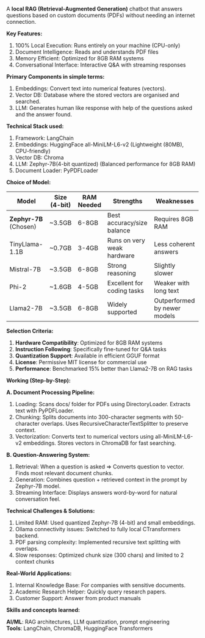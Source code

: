 A **local RAG (Retrieval-Augmented Generation)** chatbot that answers questions based on custom documents (PDFs) without needing an internet connection. 

**Key Features:**
1. 100% Local Execution: Runs entirely on your machine (CPU-only)
2. Document Intelligence: Reads and understands PDF files
3. Memory Efficient: Optimized for 8GB RAM systems
4. Conversational Interface: Interactive Q&A with streaming responses

**Primary Components in simple terms:**
1. Embeddings: Convert text into numerical features (vectors).
2. Vector DB: Database where the stored vectors are organised and searched. 
3. LLM: Generates human like response with help of the questions asked and the answer found.

**Technical Stack used:**
1. Framework: LangChain
2. Embeddings: HuggingFace all-MiniLM-L6-v2 (Lightweight (80MB), CPU-friendly)
3. Vector DB: Chroma
4. LLM: Zephyr-7B(4-bit quantized) (Balanced performance for 8GB RAM)
5. Document Loader: PyPDFLoader

**Choice of Model:**

| Model            | Size (4-bit) | RAM Needed | Strengths                    | Weaknesses                     |
|------------------|-------------|------------|------------------------------|--------------------------------|
| **Zephyr-7B** (Chosen) | ~3.5GB     | 6-8GB      | Best accuracy/size balance    | Requires 8GB RAM               |
| TinyLlama-1.1B   | ~0.7GB      | 3-4GB      | Runs on very weak hardware    | Less coherent answers          |
| Mistral-7B       | ~3.5GB      | 6-8GB      | Strong reasoning             | Slightly slower               |
| Phi-2            | ~1.6GB      | 4-5GB      | Excellent for coding tasks   | Weaker with long text         |
| Llama2-7B        | ~3.5GB      | 6-8GB      | Widely supported             | Outperformed by newer models  |

**Selection Criteria:**
1. **Hardware Compatibility**: Optimized for 8GB RAM systems
2. **Instruction Following**: Specifically fine-tuned for Q&A tasks
3. **Quantization Support**: Available in efficient GGUF format
4. **License**: Permissive MIT license for commercial use
5. **Performance**: Benchmarked 15% better than Llama2-7B on RAG tasks

**Working (Step-by-Step):**

**A. Document Processing Pipeline:**
1. Loading: Scans docs/ folder for PDFs using DirectoryLoader. Extracts text with PyPDFLoader.
2. Chunking: Splits documents into 300-character segments with 50-character overlaps. Uses RecursiveCharacterTextSplitter to preserve context.
3. Vectorization: Converts text to numerical vectors using all-MiniLM-L6-v2 embeddings. Stores vectors in ChromaDB for fast searching.

**B. Question-Answering System:**
1. Retrieval: When a question is asked => Converts question to vector. Finds  most relevant document chunks.
2. Generation: Combines question + retrieved context in the prompt by Zephyr-7B model.
3. Streaming Interface: Displays answers word-by-word for natural conversation feel.

**Technical Challenges & Solutions:**
1. Limited RAM: Used quantized Zephyr-7B (4-bit) and small embeddings.
2. Ollama connectivity issues: Switched to fully local CTransformers backend.
3. PDF parsing complexity: Implemented recursive text splitting with overlaps.
4. Slow responses: Optimized chunk size (300 chars) and limited to 2 context chunks

**Real-World Applications:**
1. Internal Knowledge Base: For companies with sensitive documents.
2. Academic Research Helper: Quickly query research papers.
3. Customer Support: Answer from product manuals

**Skills and concepts learned:**

**AI/ML**: RAG architectures, LLM quantization, prompt engineering  
**Tools**: LangChain, ChromaDB, HuggingFace Transformers
